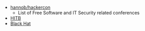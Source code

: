 - [hannob/hackercon](https://github.com/hannob/hackercon)
  - List of Free Software and IT Security related conferences
- [HITB](http://www.hitb.org/)
- [Black Hat](#)

